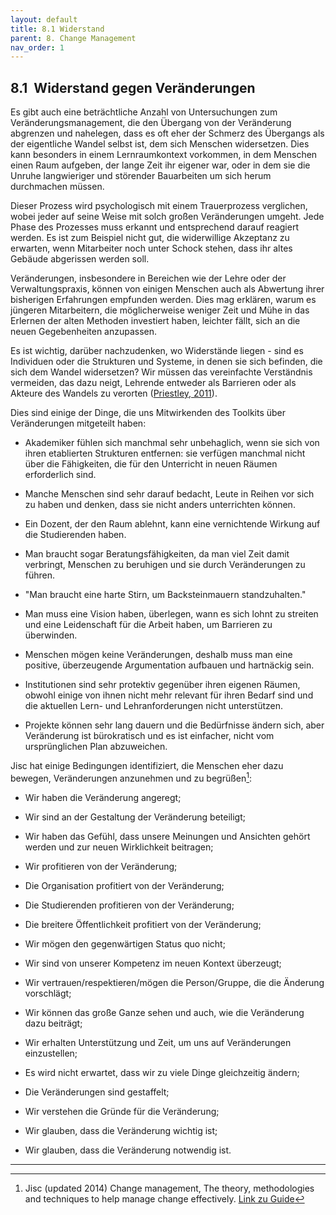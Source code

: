 ```yaml
---
layout: default
title: 8.1 Widerstand
parent: 8. Change Management
nav_order: 1
---
```


## 8.1  Widerstand gegen Veränderungen

Es gibt auch eine beträchtliche Anzahl von Untersuchungen zum
Veränderungsmanagement, die den Übergang von der Veränderung abgrenzen
und nahelegen, dass es oft eher der Schmerz des Übergangs als der
eigentliche Wandel selbst ist, dem sich Menschen widersetzen. Dies kann
besonders in einem Lernraumkontext vorkommen, in dem Menschen einen Raum
aufgeben, der lange Zeit ihr eigener war, oder in dem sie die Unruhe
langwieriger und störender Bauarbeiten um sich herum durchmachen müssen.

Dieser Prozess wird psychologisch mit einem Trauerprozess verglichen,
wobei jeder auf seine Weise mit solch großen Veränderungen umgeht. Jede
Phase des Prozesses muss erkannt und entsprechend darauf reagiert
werden. Es ist zum Beispiel nicht gut, die widerwillige Akzeptanz zu
erwarten, wenn Mitarbeiter noch unter Schock stehen, dass ihr altes
Gebäude abgerissen werden soll.

Veränderungen, insbesondere in Bereichen wie der Lehre oder der
Verwaltungspraxis, können von einigen Menschen auch als Abwertung ihrer
bisherigen Erfahrungen empfunden werden. Dies mag erklären, warum es
jüngeren Mitarbeitern, die möglicherweise weniger Zeit und Mühe in das
Erlernen der alten Methoden investiert haben, leichter fällt, sich an
die neuen Gegebenheiten anzupassen.

Es ist wichtig, darüber nachzudenken, wo Widerstände liegen - sind es
Individuen oder die Strukturen und Systeme, in denen sie sich befinden,
die sich dem Wandel widersetzen? Wir müssen das vereinfachte Verständnis
vermeiden, das dazu neigt, Lehrende entweder als Barrieren oder als
Akteure des Wandels zu verorten ([Priestley, 2011](../11_Referenzen.md)).

Dies sind einige der Dinge, die uns Mitwirkenden des Toolkits über
Veränderungen mitgeteilt haben:

-   Akademiker fühlen sich manchmal sehr unbehaglich, wenn sie sich von
    ihren etablierten Strukturen entfernen: sie verfügen manchmal nicht
    über die Fähigkeiten, die für den Unterricht in neuen Räumen
    erforderlich sind.

-   Manche Menschen sind sehr darauf bedacht, Leute in Reihen vor sich
    zu haben und denken, dass sie nicht anders unterrichten können.

-   Ein Dozent, der den Raum ablehnt, kann eine vernichtende Wirkung auf
    die Studierenden haben.

-   Man braucht sogar Beratungsfähigkeiten, da man viel Zeit damit
    verbringt, Menschen zu beruhigen und sie durch Veränderungen zu
    führen.

-   "Man braucht eine harte Stirn, um Backsteinmauern standzuhalten."

-   Man muss eine Vision haben, überlegen, wann es sich lohnt zu
    streiten und eine Leidenschaft für die Arbeit haben, um Barrieren zu
    überwinden.

-   Menschen mögen keine Veränderungen, deshalb muss man eine positive,
    überzeugende Argumentation aufbauen und hartnäckig sein.

-   Institutionen sind sehr protektiv gegenüber ihren eigenen Räumen,
    obwohl einige von ihnen nicht mehr relevant für ihren Bedarf sind
    und die aktuellen Lern- und Lehranforderungen nicht unterstützen.

-   Projekte können sehr lang dauern und die Bedürfnisse ändern sich,
    aber Veränderung ist bürokratisch und es ist einfacher, nicht vom
    ursprünglichen Plan abzuweichen.

Jisc hat einige Bedingungen identifiziert, die Menschen eher dazu
bewegen, Veränderungen anzunehmen und zu begrüßen[^31]:

-   Wir haben die Veränderung angeregt;

-   Wir sind an der Gestaltung der Veränderung beteiligt;

-   Wir haben das Gefühl, dass unsere Meinungen und Ansichten gehört
    werden und zur neuen Wirklichkeit beitragen;

-   Wir profitieren von der Veränderung;

-   Die Organisation profitiert von der Veränderung;

-   Die Studierenden profitieren von der Veränderung;

-   Die breitere Öffentlichkeit profitiert von der Veränderung;

-   Wir mögen den gegenwärtigen Status quo nicht;

-   Wir sind von unserer Kompetenz im neuen Kontext überzeugt;

-   Wir vertrauen/respektieren/mögen die Person/Gruppe, die die Änderung
    vorschlägt;

-   Wir können das große Ganze sehen und auch, wie die Veränderung dazu
    beiträgt;

-   Wir erhalten Unterstützung und Zeit, um uns auf Veränderungen
    einzustellen;

-   Es wird nicht erwartet, dass wir zu viele Dinge gleichzeitig ändern;

-   Die Veränderungen sind gestaffelt;

-   Wir verstehen die Gründe für die Veränderung;

-   Wir glauben, dass die Veränderung wichtig ist;

-   Wir glauben, dass die Veränderung notwendig ist.

---

[^31]: Jisc (updated 2014) Change management, The theory, methodologies
    and techniques to help manage change effectively. [Link zu Guide](http://www.jisc.ac.uk/guides/change-management/resistance-to-change)

